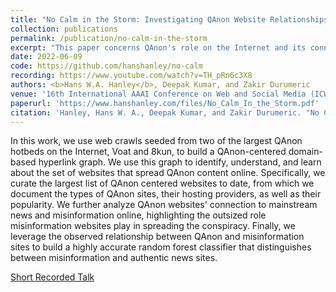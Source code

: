```yaml
---
title: "No Calm in the Storm: Investigating QAnon Website Relationships"
collection: publications
permalink: /publication/no-calm-in-the-storm
excerpt: "This paper concerns QAnon's role on the Internet and its connection to mainstream and alternative news sources."
date: 2022-06-09
code: https://github.com/hanshanley/no-calm
recording: https://www.youtube.com/watch?v=TH_pRn6c3X8
authors: <b>Hans W.A. Hanley</b>, Deepak Kumar, and Zakir Durumeric
venue: '16th International AAAI Conference on Web and Social Media (ICWSM 2022)'
paperurl: 'https://www.hanshanley.com/files/No_Calm_In_the_Storm.pdf'
citation: 'Hanley, Hans W. A., Deepak Kumar, and Zakir Durumeric. "No Calm in The Storm: Investigating QAnon Website Relationships." Proceedings of the International AAAI Conference on Web and Social Media. Vol. 16. 2022.'
---
```

In this work, we use web crawls seeded from two of the largest QAnon hotbeds on the Internet, Voat and 8kun, to build a QAnon-centered domain-based hyperlink graph. We use this graph to identify, understand, and learn about the set of websites that spread QAnon content online. Specifically, we curate the largest list of QAnon centered websites to date, from which we document the types of QAnon sites, their hosting providers, as well as their popularity. We further analyze QAnon websites' connection to mainstream news and misinformation online, highlighting the outsized role misinformation websites play in spreading the conspiracy. Finally, we leverage the observed relationship between QAnon and misinformation sites to build a highly accurate random forest classifier that distinguishes between misinformation and authentic news sites. 

[Short Recorded Talk](https://www.youtube.com/watch?v=TH_pRn6c3X8)
